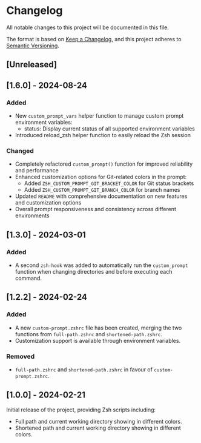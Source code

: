 # Changelog

All notable changes to this project will be documented in this file.

The format is based on [Keep a Changelog](https://keepachangelog.com/en/1.0.0/),
and this project adheres to [Semantic Versioning](https://semver.org/spec/v2.0.0.html).

## [Unreleased]

## [1.6.0] - 2024-08-24
### Added
- New `custom_prompt_vars` helper function to manage custom prompt environment variables:
  - status: Display current status of all supported environment variables
- Introduced reload_zsh helper function to easily reload the Zsh session

### Changed
- Completely refactored `custom_prompt()` function for improved reliability and performance
- Enhanced customization options for Git-related colors in the prompt:
  - Added `ZSH_CUSTOM_PROMPT_GIT_BRACKET_COLOR` for Git status brackets
  - Added `ZSH_CUSTOM_PROMPT_GIT_BRANCH_COLOR` for branch names
- Updated `README` with comprehensive documentation on new features and customization options
- Overall prompt responsiveness and consistency across different environments

## [1.3.0] - 2024-03-01
### Added
- A second `zsh-hook` was added to automatically run the `custom_prompt` function when changing directories and before executing each command.

## [1.2.2] - 2024-02-24
### Added
- A new `custom-prompt.zshrc` file has been created, merging the two functions from `full-path.zshrc` and `shortened-path.zshrc`.
- Customization support is available through environment variables.

### Removed
- `full-path.zshrc` and `shortened-path.zshrc` in favour of `custom-prompt.zshrc`.

## [1.0.0] - 2024-02-21
Initial release of the project, providing Zsh scripts including:
- Full path and current working directory showing in different colors.
- Shortened path and current working directory showing in different colors.
